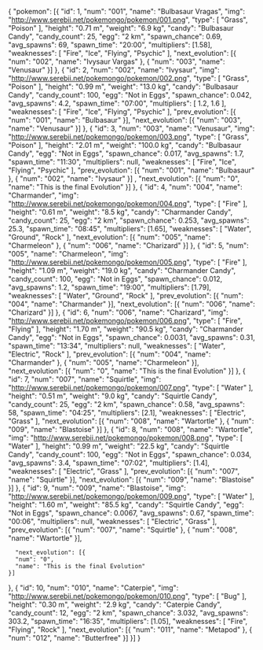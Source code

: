 {
  "pokemon": [{
    "id": 1,
    "num": "001",
    "name": "Bulbasaur Vragas",
    "img": "http://www.serebii.net/pokemongo/pokemon/001.png",
    "type": [
      "Grass",
      "Poison"
    ],
    "height": "0.71 m",
    "weight": "6.9 kg",
    "candy": "Bulbasaur Candy",
    "candy_count": 25,
    "egg": "2 km",
    "spawn_chance": 0.69,
    "avg_spawns": 69,
    "spawn_time": "20:00",
    "multipliers": [1.58],
    "weaknesses": [
      "Fire",
      "Ice",
      "Flying",
      "Psychic"
    ],
    "next_evolution": [{
      "num": "002",
      "name": "Ivysaur Vargas"
    }, {
      "num": "003",
      "name": "Venusaur"
    }]
  }, {
    "id": 2,
    "num": "002",
    "name": "Ivysaur",
    "img": "http://www.serebii.net/pokemongo/pokemon/002.png",
    "type": [
      "Grass",
      "Poison"
    ],
    "height": "0.99 m",
    "weight": "13.0 kg",
    "candy": "Bulbasaur Candy",
    "candy_count": 100,
    "egg": "Not in Eggs",
    "spawn_chance": 0.042,
    "avg_spawns": 4.2,
    "spawn_time": "07:00",
    "multipliers": [
      1.2,
      1.6
    ],
    "weaknesses": [
      "Fire",
      "Ice",
      "Flying",
      "Psychic"
    ],
    "prev_evolution": [{
      "num": "001",
      "name": "Bulbasaur"
    }],
    "next_evolution": [{
      "num": "003",
      "name": "Venusaur"
    }]
  }, {
    "id": 3,
    "num": "003",
    "name": "Venusaur",
    "img": "http://www.serebii.net/pokemongo/pokemon/003.png",
    "type": [
      "Grass",
      "Poison"
    ],
    "height": "2.01 m",
    "weight": "100.0 kg",
    "candy": "Bulbasaur Candy",
    "egg": "Not in Eggs",
    "spawn_chance": 0.017,
    "avg_spawns": 1.7,
    "spawn_time": "11:30",
    "multipliers": null,
    "weaknesses": [
      "Fire",
      "Ice",
      "Flying",
      "Psychic"
    ],
    "prev_evolution": [{
      "num": "001",
      "name": "Bulbasaur"
    }, 
    {
      "num": "002",
      "name": "Ivysaur"
    }]
    ,
    "next_evolution": [{
      "num": "0",
      "name": "This is the final Evolution"
    }]
  }, {
    "id": 4,
    "num": "004",
    "name": "Charmander",
    "img": "http://www.serebii.net/pokemongo/pokemon/004.png",
    "type": [
      "Fire"
    ],
    "height": "0.61 m",
    "weight": "8.5 kg",
    "candy": "Charmander Candy",
    "candy_count": 25,
    "egg": "2 km",
    "spawn_chance": 0.253,
    "avg_spawns": 25.3,
    "spawn_time": "08:45",
    "multipliers": [1.65],
    "weaknesses": [
      "Water",
      "Ground",
      "Rock"
    ],
    "next_evolution": [{
      "num": "005",
      "name": "Charmeleon"
    }, {
      "num": "006",
      "name": "Charizard"
    }]
  }, {
    "id": 5,
    "num": "005",
    "name": "Charmeleon",
    "img": "http://www.serebii.net/pokemongo/pokemon/005.png",
    "type": [
      "Fire"
    ],
    "height": "1.09 m",
    "weight": "19.0 kg",
    "candy": "Charmander Candy",
    "candy_count": 100,
    "egg": "Not in Eggs",
    "spawn_chance": 0.012,
    "avg_spawns": 1.2,
    "spawn_time": "19:00",
    "multipliers": [1.79],
    "weaknesses": [
      "Water",
      "Ground",
      "Rock"
    ],
    "prev_evolution": [{
      "num": "004",
      "name": "Charmander"
    }],
    "next_evolution": [{
      "num": "006",
      "name": "Charizard"
    }]
  }, {
    "id": 6,
    "num": "006",
    "name": "Charizard",
    "img": "http://www.serebii.net/pokemongo/pokemon/006.png",
    "type": [
      "Fire",
      "Flying"
    ],
    "height": "1.70 m",
    "weight": "90.5 kg",
    "candy": "Charmander Candy",
    "egg": "Not in Eggs",
    "spawn_chance": 0.0031,
    "avg_spawns": 0.31,
    "spawn_time": "13:34",
    "multipliers": null,
    "weaknesses": [
      "Water",
      "Electric",
      "Rock"
    ],
    "prev_evolution": [{
      "num": "004",
      "name": "Charmander"
    }, {
      "num": "005",
      "name": "Charmeleon"
    }],
    "next_evolution": [{
      "num": "0",
      "name": "This is the final Evolution"
    }]
  }, {
    "id": 7,
    "num": "007",
    "name": "Squirtle",
    "img": "http://www.serebii.net/pokemongo/pokemon/007.png",
    "type": [
      "Water"
    ],
    "height": "0.51 m",
    "weight": "9.0 kg",
    "candy": "Squirtle Candy",
    "candy_count": 25,
    "egg": "2 km",
    "spawn_chance": 0.58,
    "avg_spawns": 58,
    "spawn_time": "04:25",
    "multipliers": [2.1],
    "weaknesses": [
      "Electric",
      "Grass"
    ],
    "next_evolution": [{
      "num": "008",
      "name": "Wartortle"
    }, {
      "num": "009",
      "name": "Blastoise"
    }]
  }, {
    "id": 8,
    "num": "008",
    "name": "Wartortle",
    "img": "http://www.serebii.net/pokemongo/pokemon/008.png",
    "type": [
      "Water"
    ],
    "height": "0.99 m",
    "weight": "22.5 kg",
    "candy": "Squirtle Candy",
    "candy_count": 100,
    "egg": "Not in Eggs",
    "spawn_chance": 0.034,
    "avg_spawns": 3.4,
    "spawn_time": "07:02",
    "multipliers": [1.4],
    "weaknesses": [
      "Electric",
      "Grass"
    ],
    "prev_evolution": [{
      "num": "007",
      "name": "Squirtle"
    }],
    "next_evolution": [{
      "num": "009",
      "name": "Blastoise"
    }]
  }, {
    "id": 9,
    "num": "009",
    "name": "Blastoise",
    "img": "http://www.serebii.net/pokemongo/pokemon/009.png",
    "type": [
      "Water"
    ],
    "height": "1.60 m",
    "weight": "85.5 kg",
    "candy": "Squirtle Candy",
    "egg": "Not in Eggs",
    "spawn_chance": 0.0067,
    "avg_spawns": 0.67,
    "spawn_time": "00:06",
    "multipliers": null,
    "weaknesses": [
      "Electric",
      "Grass"
    ],
    "prev_evolution": [{
      "num": "007",
      "name": "Squirtle"
    }, {
      "num": "008",
      "name": "Wartortle"
    }],
    
      "next_evolution": [{
      "num": "0",
      "name": "This is the final Evolution"
    }]
  }, {
    "id": 10,
    "num": "010",
    "name": "Caterpie",
    "img": "http://www.serebii.net/pokemongo/pokemon/010.png",
    "type": [
      "Bug"
    ],
    "height": "0.30 m",
    "weight": "2.9 kg",
    "candy": "Caterpie Candy",
    "candy_count": 12,
    "egg": "2 km",
    "spawn_chance": 3.032,
    "avg_spawns": 303.2,
    "spawn_time": "16:35",
    "multipliers": [1.05],
    "weaknesses": [
      "Fire",
      "Flying",
      "Rock"
    ],
    "next_evolution": [{
      "num": "011",
      "name": "Metapod"
    }, {
      "num": "012",
      "name": "Butterfree"
    }]
  }]
}
